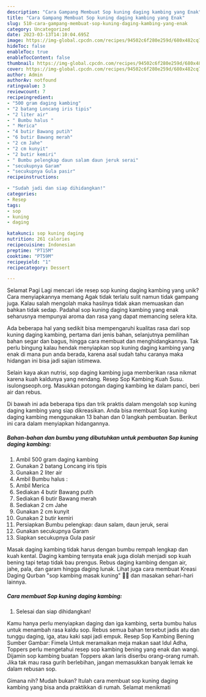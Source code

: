 ```yaml
---
description: "Cara Gampang Membuat Sop kuning daging kambing yang Enak"
title: "Cara Gampang Membuat Sop kuning daging kambing yang Enak"
slug: 510-cara-gampang-membuat-sop-kuning-daging-kambing-yang-enak
category: Uncategorized
date: 2023-03-13T14:10:04.695Z
image: https://img-global.cpcdn.com/recipes/94502c6f280e259d/680x482cq70/sop-kuning-daging-kambing-foto-resep-utama.jpg
hideToc: false
enableToc: true
enableTocContent: false
thumbnail: https://img-global.cpcdn.com/recipes/94502c6f280e259d/680x482cq70/sop-kuning-daging-kambing-foto-resep-utama.jpg
cover: https://img-global.cpcdn.com/recipes/94502c6f280e259d/680x482cq70/sop-kuning-daging-kambing-foto-resep-utama.jpg
author: Admin
authorAv: notfound
ratingvalue: 3
reviewcount: 7
recipeingredient:
- "500 gram daging kambing"
- "2 batang Loncang iris tipis"
- "2 liter air"
- " Bumbu halus "
- " Merica"
- "4 butir Bawang putih"
- "6 butir Bawang merah"
- "2 cm Jahe"
- "2 cm kunyit"
- "2 butir kemiri"
- " Bumbu pelengkap daun salam daun jeruk serai"
- "secukupnya Garam"
- "secukupnya Gula pasir"
recipeinstructions:

- "Sudah jadi dan siap dihidangkan!"
categories:
- Resep
tags:
- sop
- kuning
- daging

katakunci: sop kuning daging 
nutrition: 261 calories
recipecuisine: Indonesian
preptime: "PT15M"
cooktime: "PT59M"
recipeyield: "1"
recipecategory: Dessert

---
```



Selamat Pagi Lagi mencari ide resep sop kuning daging kambing yang unik? Cara menyiapkannya memang Agak tidak terlalu sulit namun tidak gampang juga. Kalau salah mengolah maka hasilnya tidak akan memuaskan dan bahkan tidak sedap. Padahal sop kuning daging kambing yang enak seharusnya mempunyai aroma dan rasa yang dapat memancing selera kita.


Ada beberapa hal yang sedikit bisa mempengaruhi kualitas rasa dari sop kuning daging kambing, pertama dari jenis bahan, selanjutnya pemilihan bahan segar dan bagus, hingga cara membuat dan menghidangkannya. Tak perlu bingung kalau hendak menyiapkan sop kuning daging kambing yang enak di mana pun anda berada, karena asal sudah tahu caranya maka hidangan ini bisa jadi sajian istimewa.

Selain kaya akan nutrisi, sop daging kambing juga memberikan rasa nikmat karena kuah kaldunya yang nendang. Resep Sop Kambing Kuah Susu. isulongseoph.org. Masukkan potongan daging kambing ke dalam panci, beri air dan rebus.


Di bawah ini ada beberapa tips dan trik praktis dalam mengolah sop kuning daging kambing yang siap dikreasikan. Anda bisa membuat Sop kuning daging kambing menggunakan 13 bahan dan 0 langkah pembuatan. Berikut ini cara dalam menyiapkan hidangannya.

<!--inarticleads1-->

##### Bahan-bahan dan bumbu yang dibutuhkan untuk pembuatan Sop kuning daging kambing:

1. Ambil 500 gram daging kambing
1. Gunakan 2 batang Loncang iris tipis
1. Gunakan 2 liter air
1. Ambil  Bumbu halus :
1. Ambil  Merica
1. Sediakan 4 butir Bawang putih
1. Sediakan 6 butir Bawang merah
1. Sediakan 2 cm Jahe
1. Gunakan 2 cm kunyit
1. Gunakan 2 butir kemiri
1. Persiapkan  Bumbu pelengkap: daun salam, daun jeruk, serai
1. Gunakan secukupnya Garam
1. Siapkan secukupnya Gula pasir


Masak daging kambing tidak harus dengan bumbu rempah lengkap dan kuah kental. Daging kambing ternyata enak juga diolah menjadi sop kuah bening tapi tetap tidak bau prengus. Rebus daging kambing dengan air, jahe, pala, dan garam hingga daging lunak. Lihat juga cara membuat Kreasi Daging Qurban &#34;sop kambing masak kuning&#34; 🐏🐐 dan masakan sehari-hari lainnya. 

<!--inarticleads2-->

##### Cara membuat Sop kuning daging kambing:


1. Selesai dan siap dihidangkan!

Kamu hanya perlu menyiapkan daging dan iga kambing, serta bumbu halus untuk menambah rasa kaldu sop. Rebus semua bahan tersebut jadis atu dan tunggu daging, iga, atau kaki sapi jadi empuk. Resep Sop Kambing Bening Sumber Gambar: Fimela Untuk meramaikan meja makan saat Idul Adha, Toppers perlu mengetahui resep sop kambing bening yang enak dan wangi. Dijamin sop kambing buatan Toppers akan laris diserbu orang-orang rumah. Jika tak mau rasa gurih berlebihan, jangan memasukkan banyak lemak ke dalam rebusan sop. 

Gimana nih? Mudah bukan? Itulah cara membuat sop kuning daging kambing yang bisa anda praktikkan di rumah. Selamat menikmati
